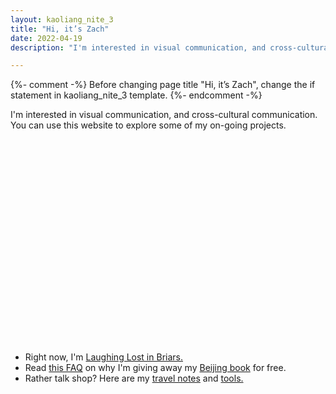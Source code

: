 ```yaml
---
layout: kaoliang_nite_3
title: "Hi, it’s Zach"
date: 2022-04-19
description: "I'm interested in visual communication, and cross-cultural communication. You can use this website to explore some of my on-going projects."

---
```



{%- comment -%}
Before changing page title "Hi, it’s Zach", change the if statement in kaoliang_nite_3 template. 
{%- endcomment -%}

I'm interested in visual communication, and cross-cultural communication. You can use this website to explore some of my on-going projects.



<svg id="orb-pulse" role="img" style="margin: 0 0 3em;" version="1.1"
xmlns="http://www.w3.org/2000/svg"
xmlns:xlink="http://www.w3.org/1999/xlink"
xml:space="preserve" viewBox="0 0 720 405" preserveAspectRatio="xMidYMid">
<title id="orb-pulseTitle">Orb pulses on and off among scattered orbs</title>
<defs>
<linearGradient id="Gradient1">
<stop class="stop1" offset="30%" />
<stop class="stop2" offset="100%" />
</linearGradient>
<linearGradient id="Gradient2">
<stop class="stop3" offset="20%" />
<stop class="stop4" offset="100%" />
</linearGradient>
<linearGradient id="Gradient3">
<stop class="stop5" offset="40%" />
<stop class="stop6" offset="100%" />
</linearGradient>
<style type="text/css">
<![CDATA[
.dot1 { fill: url(#Gradient1); }
.dot2 { fill: url(#Gradient2); }
.dot3 { fill: url(#Gradient3); }
.stop1 { stop-color: currentColor; stop-opacity: 1; }
.stop2 { stop-color: currentColor; stop-opacity: 0.7; }
.stop3 { stop-color: #268bd2; stop-opacity: 1; }
.stop4 { stop-color: #268bd2; stop-opacity: 0.3; }
.stop5 { stop-color: #268bd2; stop-opacity: 1; }
.stop6 { stop-color: #268bd2; stop-opacity: 0.3; } 
]]></style>
</defs>
<rect id="rect1" opacity="0" width="720" height="405"/>
<circle class="dot1" cx="50" cy="80" r="5" />
<circle class="dot1" cx="100" cy="190" r="5" />
<circle class="dot1" cx="170" cy="160" r="7" />
<circle class="dot1" cx="130" cy="250" r="18" />
<circle class="dot1" cx="270" cy="280" r="7" />
<circle class="dot1" cx="20" cy="290" r="10" />
<circle class="dot1" cx="210" cy="330" r="3" />
<circle class="dot2" cx="320" cy="120" r="7" />
<circle class="dot2" cx="690" cy="310" r="12" />
<circle class="dot3" opacity="0.8" cx="100" cy="310" r="5">
<animate attributeName="opacity" values="0.1;0.5;0.8;0.3;0.1" begin="0s" dur="8s" repeatCount="indefinite" />
</circle>
</svg>



+ Right now, I'm [Laughing Lost in Briars.]
+ Read [this FAQ] on why I'm giving away my [Beijing book] for free.
+ Rather talk shop? Here are my [travel notes] and [tools.]


[Laughing Lost in Briars.]: https://www.zachmccabe.com/briars

[this FAQ]: https://www.zachmccabe.com/beijing/faq#why-is-this-book-free

[Beijing book]: https://www.zachmccabe.com/beijing

[travel notes]: https://www.zachmccabe.com/travel

[tools.]: https://www.zachmccabe.com/tools

